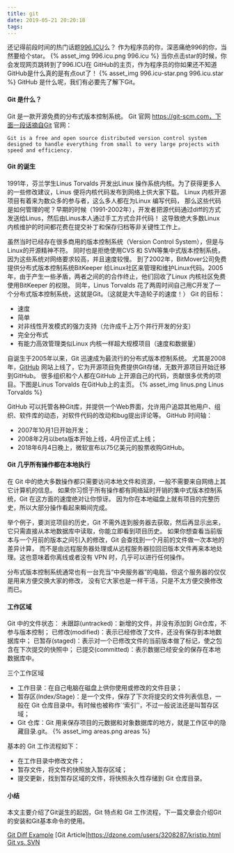 ```yaml
---
title: git
date: 2019-05-21 20:20:18
tags:
---
```

还记得前段时间的热门话题[996.ICU](https://996.icu)么？
作为程序员的你，深恶痛绝996的你，当然要给个star。
{% asset_img 996.icu.png 996.icu %}
当你点击star的时候，你会发现网页跳转到了996.ICU在 GitHub的主页，作为程序员的你如果还不知道GitHub是什么真的是有点out了！
{% asset_img 996.icu-star.png 996.icu.star %}
GitHub 是什么呢，我们有必要先了解下Git。
<!-- more -->
#### Git 是什么？
Git 是一款开源免费的分布式版本控制系统。
Git 官网 https://git-scm.com，下面一段话摘自Git 官网：
```text
Git is a free and open source distributed version control system 
designed to handle everything from small to very large projects with 
speed and efficiency.
```

#### Git 的诞生
1991年，芬兰学生Linus Torvalds 开发出Linux 操作系统内核。为了获得更多人的一些修改建议，Linus 便将内核代码发布到网络上供大家下载。
Linux 内核开源项目有着来为数众多的参与者，这么多人都在为Linux 编写代码，
那么这些代码是如何管理的呢？早期的时候（1991-2002年），开发者把源代码通过diff的方式发送给Linus，然后由Linus本人通过手工方式合并代码！
这导致绝大多数Linux 内核维护的时间都花费在提交补丁和保存归档等非关键性工作上。

虽然当时已经存在很多商用的版本控制系统（Version Control System），但是与Linux的开源精神不符。
同时也是拒绝使用CVS 和 SVN等集中式版本控制系统，因为这些系统对网络要求较高，并且速度较慢。
到了2002年，BitMover公司免费提供分布式版本控制系统BitKeeper 
给Linux社区来管理和维护Linux代码。2005年，由于产生一些矛盾，两者之间的的合作终止，他们回收了Linux 内核社区免费使用BitKeeper 的权限。
同年，Linus Torvalds 花了两周时间自己用C开发了一个分布式版本控制系统，这就是Git。（这就是大牛造轮子的速度！）
Git 的目标：
- 速度
- 简单
- 对非线性开发模式的强力支持（允许成千上万个并行开发的分支）
- 完全分布式
- 有能力高效管理类似Linux 内核一样超大规模项目（速度和数据量）

自诞生于2005年以来，Git 迅速成为最流行的分布式版本控制系统。
尤其是2008年，[GitHub](https://github.com) 网站上线了，它为开源项目免费提供Git存储，无数开源项目开始迁移到GitHub。
很多组织和个人都在GitHub 上开源自己的代码，贡献很多优秀的项目。下图是Linus Torvalds 在GitHub上的主页。
{% asset_img linus.png Linus Torvalds %}

GitHub 可以托管各种Git库，并提供一个Web界面，允许用户追踪其他用户、组织、软件库的动态，对软件代码的改动和bug提出评论等。
GitHub 时间轴：
- 2007年10月1日开始开发；
- 2008年2月以beta版本开始上线，4月份正式上线；
- 2018年6月4日晚上，微软宣布以75亿美元的股票收购GitHub。

#### Git 几乎所有操作都在本地执行
在 Git 中的绝大多数操作都只需要访问本地文件和资源，一般不需要来自网络上其它计算机的信息。 
如果你习惯于所有操作都有网络延时开销的集中式版本控制系统，Git 在这方面的速度绝对让你惊讶。 
因为你在本地磁盘上就有项目的完整历史，所以大部分操作看起来瞬间完成。

举个例子，要浏览项目的历史，Git 不需外连到服务器去获取，然后再显示出来，它只需直接从本地数据库中读取，你能立即看到项目历史。 
如果你想查看当前版本与一个月前的版本之间引入的修改，Git 会查找到一个月前的文件做一次本地的差异计算，
而不是由远程服务器处理或从远程服务器拉回旧版本文件再来本地处理。这也意味着你离线或者没有 VPN 时，几乎可以进行任何操作。 

分布式版本控制系统通常也有一台充当“中央服务器”的电脑，但这个服务器的仅仅是用来方便交换大家的修改，
没有它大家也是一样干活，只是不太方便交换修改而已。

#### 工作区域
Git 中的文件状态：
未跟踪(untracked)：新增的文件，并没有添加到 Git仓库，不参与版本控制；
已修改(modified)：表示已经修改了文件，还没有保存到本地数据库中；
已暂存(staged)：表示对一个已修改文件的当前版本做了标记，使之包含在下次提交的快照中；
已提交(committed)：表示数据已经安全的保存在本地数据库中。

三个工作区域
- 工作目录：在自己电脑在磁盘上供你使用或修改的文件目录；
- 暂存区(Index/Stage)：是一个文件，保存了下次将提交的文件列表信息，一般在 Git 仓库目录中。有时候也被称作`‘索引’'，不过一般说法还是叫暂存区域；
- Git 仓库：Git 用来保存项目的元数据和对象数据库的地方，就是工作区中的隐藏目录.git。
{% asset_img areas.png areas %}

基本的 Git 工作流程如下：
- 在工作目录中修改文件；
- 暂存文件，将文件的快照放入暂存区域；
- 提交更新，找到暂存区域的文件，将快照永久性存储到 Git 仓库目录。


#### 小结
本文主要介绍了Git诞生的起因，Git 特点和 Git 工作流程，下一篇文章会介绍Git的安装和Git基本命令的使用。


[Git Diff Example](https://examples.javacodegeeks.com/software-development/git/git-diff-example/)
[Git Article]https://dzone.com/users/3208287/kristip.html
[Git vs. SVN](https://backlog.com/blog/git-vs-svn-version-control-system/)